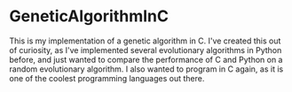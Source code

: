 # GeneticAlgorithmInC

This is my implementation of a genetic algorithm in C.
I've created this out of curiosity, as I've implemented several evolutionary algorithms in Python before, and just wanted to compare the performance of C and Python on a random evolutionary algorithm. I also wanted to program in C again, as it is one of the coolest programming languages out there.
